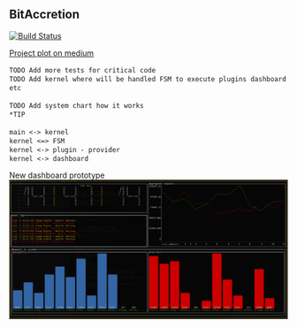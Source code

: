 ## BitAccretion

[![Build Status](https://travis-ci.org/LinMAD/BitAccretion.svg?branch=master)](https://travis-ci.org/LinMAD/BitAccretion)

[Project plot on medium](https://medium.com/@artjomnemiro/how-valuable-can-be-visual-monitoring-923e9e865625)

```text
TODO Add more tests for critical code
TODO Add kernel where will be handled FSM to execute plugins dashboard etc

TODO Add system chart how it works
*TIP

main <-> kernel
kernel <=> FSM
kernel <-> plugin - provider
kernel <-> dashboard
```

New dashboard prototype
![](resource/example.png)
